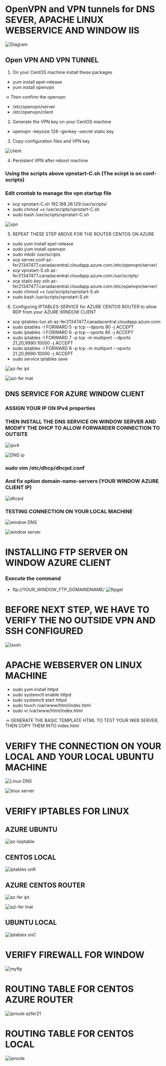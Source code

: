 # OpenVPN and VPN tunnels for DNS SEVER, APACHE LINUX WEBSERVICE AND WINDOW IIS

![Diagram](https://user-images.githubusercontent.com/71564211/139771535-af0a736f-1849-4ed7-b501-d42a88b067af.JPG)

## Open VPN AND VPN TUNNEL

1. On your CentOS machine install these packages
* yum install epel-release
*	yum install openvpn

-> Then confirm the openvpn  
*	/etc/openvpn/server
*	/etc/openvpn/client

2. Generate the VPN key on your CentOS machine
* openvpn –keysize 128 –genkey –secret static.key

3. Copy configuration files and VPN key

![client](https://user-images.githubusercontent.com/71564211/139771778-b768757c-b143-4e04-a826-934948fee199.JPG)

4. Persistent VPN after reboot machine

### Using the scripts above vpnstart-C.sh (The scirpt is on conf-scripts)
### Edit crontab to manage the vpn startup file

* scp vpnstart-C.sh 192.168.26.129:/usr/scripts/
* sudo chmod +x /usr/scripts/vpnstart-C.sh
* sudo bash /usr/scripts/vpnstart-C.sh

![vpn](https://user-images.githubusercontent.com/71564211/139772112-06bb7578-7dcc-404b-b300-b000a4c87316.PNG)

5. REPEAT THESE STEP ABOVE FOR THE ROUTER CENTOS ON AZURE 
* sudo yum install epel-release
* sudo yum install openvpn
* sudo mkdir /usr/scripts
* scp server.conf az-fer21347477.canadacentral.cloudapp.azure.com:/etc/openvpn/server/
* scp vpnstart-S.sh az-fer21347477.canadacentral.cloudapp.azure.com:/usr/scripts/
* scp static.key ssh az-fer21347477.canadacentral.cloudapp.azure.com:/etc/openvpn/server/
* sudo chmod +x /usr/scripts/vpnstart-S.sh
* sudo bash /usr/scripts/vpnstart-S.sh

6. Configuring IPTABLES-SERVICE for AZURE CENTOS ROUTER to allow RDP from your AZURE WINDOW CLIENT
* scp iptables-tun.sh az-fer21347477.canadacentral.cloudapp.azure.com:
* sudo iptables -I FORWARD 5 -p tcp --dports 80 -j ACCEPT
* sudo iptables -I FORWARD 6 -p tcp --sports 80 -j ACCEPT
* sudo iptables -I FORWARD 7 -p tcp -m multiport --dports 21,20,9990:10000 -j ACCEPT
* sudo iptables -I FORWARD 8 -p tcp -m multiport --sports 21,20,9990:10000 -j ACCEPT
* sudo service iptables save

![az-fer ipt](https://user-images.githubusercontent.com/71564211/139772337-189ad1e1-a5c9-4a1b-a37e-71ff862a3136.JPG)

![azi-fer tnat](https://user-images.githubusercontent.com/71564211/139772340-9970923d-7b82-4373-8998-337ac1a3934d.JPG)

## DNS SERVICE FOR AZURE WINDOW CLIENT
### ASSIGN YOUR IP ON IPv4 properties
### THEN INSTALL THE DNS SERVICE ON WINDOW SERVER AND MODIFY THE DHCP TO ALLOW FORWARDER CONNECTION TO OUTSITE
 
![ipv4](https://user-images.githubusercontent.com/71564211/139772466-b1802cf4-3723-4b22-b3b6-8a4daad49f9f.JPG)

![DNS ip](https://user-images.githubusercontent.com/71564211/139772621-5219aabd-03f7-4c2c-a9f1-7639fd24f1ea.JPG)

### sudo vim /etc/dhcp/dhcpd.conf
### And fix option domain-name-servers (YOUR WINDOW AZURE CLIENT IP)

![dhcpd](https://user-images.githubusercontent.com/71564211/139772710-fbec7350-181c-4422-b5cf-05bfb66fc4c0.JPG)

### TESTING CONNECTION ON YOUR LOCAL MACHINE

![window DNS](https://user-images.githubusercontent.com/71564211/139772767-d6c5d835-470d-46fb-80b9-9b04d19caa2f.JPG)

![window server](https://user-images.githubusercontent.com/71564211/139772814-d487946f-ffba-4fed-8639-d33807e97075.JPG)

# INSTALLING FTP SERVER ON WINDOW AZURE CLIENT
### Execute the command 
* ftp://YOUR_WINDOW_FTP_DOMAINDNAME/
![ftpget](https://user-images.githubusercontent.com/71564211/139772946-402a0ecf-f16e-44c4-9dac-565389f25e14.JPG)

# BEFORE NEXT STEP, WE HAVE TO VERIFY THE NO OUTSIDE VPN AND SSH CONFIGURED

![lsssh](https://user-images.githubusercontent.com/71564211/139773072-ae4b8a65-b2b0-465a-999b-b291f1427c66.JPG)

# APACHE WEBSERVER ON LINUX MACHINE
* sudo yum install httpd
* sudo systemctl enable httpd
* sudo systemctl start httpd
* sudo touch /var/www/html/index.html
* sudo vi /var/www/html/index.html

-> GENERATE THE BASIC TEMPLATE HTML TO TEST YOUR WEB SERVER, THEN COPY THEM INTO index.html

# VERIFY THE CONNECTION ON YOUR LOCAL AND YOUR LOCAL UBUNTU MACHINE
![Linux DNS](https://user-images.githubusercontent.com/71564211/139773326-de64ef5f-adef-4603-a28f-08c2c3e2f567.JPG)

![linux server](https://user-images.githubusercontent.com/71564211/139773264-df44b901-bca6-4af0-a0b8-ec8c323480ed.JPG)

# VERIFY IPTABLES FOR LINUX 
## AZURE UBUNTU
![az-lsiptable](https://user-images.githubusercontent.com/71564211/139773440-79dd6ce1-ccbd-40c4-b4b9-4a0309f6e595.JPG)

## CENTOS LOCAL 
![iptables onR](https://user-images.githubusercontent.com/71564211/139773564-73f4f01f-b40d-4c7a-aa0e-c9769cac9dca.JPG)

## AZURE CENTOS ROUTER 

![az-fer ipt](https://user-images.githubusercontent.com/71564211/139773642-b98e12e8-5c7b-490b-96b8-f11bd7d75dc9.JPG)

![azi-fer tnat](https://user-images.githubusercontent.com/71564211/139773651-9b4c8fb1-eaff-46fc-b6f0-5d506525b436.JPG)

## UBUNTU LOCAL 
![iptables onC](https://user-images.githubusercontent.com/71564211/139773687-9ab33312-2b60-45da-801b-711e9e25ebc5.JPG)

# VERIFY FIREWALL FOR WINDOW
![myftp](https://user-images.githubusercontent.com/71564211/139773769-d80ffe74-d1e6-4235-af57-ffe99f53b8ee.JPG)

# ROUTING TABLE FOR CENTOS AZURE ROUTER 
![iproute azfer21](https://user-images.githubusercontent.com/71564211/139773817-9fa05c5c-5489-4b9f-877e-918b2d348795.JPG)

# ROUTING TABLE FOR CENTOS LOCAL

![iproute](https://user-images.githubusercontent.com/71564211/139773965-114a2a3d-e850-463c-a02d-c79caf50e98c.JPG)


